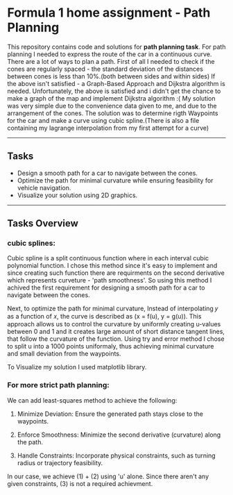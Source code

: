 # Formula 1 home assignment - Path Planning

This repository contains code and solutions for **path planning task**.
For path planning I needed to express the route of the car in a continuous curve.
There are a lot of ways to plan a path. First of all I needed to check if the cones are regularly spaced - the standard deviation of the distances between cones is less than 10%.(both between sides and within sides)
If the above isn't satisfied - a Graph-Based Approach and Dijkstra algorithm is needed.
Unfortunately, the above is satisfied and i didn't get the chance to make a graph of the map and implement Dijkstra algorithm :(
My solution was very simple due to the convenience data given to me, and due to the arrangement of the cones.
The solution was to determine rigth Waypoints for the car and make a curve using cubic spline.(There is also a file containing my lagrange interpolation from my first attempt for a curve)

---

## Tasks
- Design a smooth path for a car to navigate between the cones.
- Optimize the path for minimal curvature while ensuring feasibility for vehicle navigation.
- Visualize your solution using 2D graphics.

---

## Tasks Overview

### cubic splines:
Cubic spline is a split continuous function where in each interval cubic polynomial function.
I chose this method since it's easy to implement and since creating such function there are requirments on the second derivative which represents curveture - 'path smoothness'.
So using this method I achived the first requirement for designing a smooth path for a car to navigate between the cones.

Next, to optimize the path for minimal curvature, Instead of interpolating 𝑦 as a function of 𝑥, the curve is described as (x = f(u), y = g(u)).
This approach allows us to control the curvature by uniformly creating u-values between 0 and 1 and it creates large amount of short distance tangent lines, that follow the curvature of the function.
Using try and error method I chose to split u into a 1000 points uniformaly, thus achieving minimal curvature and small deviation from the waypoints.

To Visualize my solution I used matplotlib library.

### For more strict path planning:
We can add least-squares method to achieve the following:
1. Minimize Deviation:
  Ensure the generated path stays close to the waypoints.

2. Enforce Smoothness:
  Minimize the second derivative (curvature) along the path.

3. Handle Constraints:
  Incorporate physical constraints, such as turning radius or trajectory feasibility.

In our case, we achieve (1) + (2) using 'u' alone.
Since there aren't any given constraints, (3) is not a required achievment.

